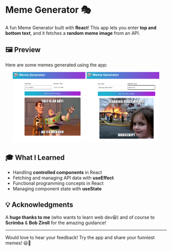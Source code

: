 # Meme Generator 🎭  

A fun Meme Generator built with **React**! This app lets you enter **top and bottom text**, and it fetches a **random meme image** from an API.  

## 🖼️ Preview  

Here are some memes generated using the app:  

<div align="center">
  <img src="./preview1.png" alt="Meme Preview 1" width="45%"/>
  <img src="./preview2.png" alt="Meme Preview 2" width="45%"/>
</div>  

## 🎓 What I Learned  

- Handling **controlled components** in React  
- Fetching and managing API data with **useEffect**  
- Functional programming concepts in React  
- Managing component state with **useState**  

## 💡 Acknowledgments  

A **huge thanks to me** (who wants to learn web dev😆) and of course to **Scrimba** & **Bob Ziroll** for the amazing guidance!  

---

Would love to hear your feedback! Try the app and share your funniest memes! 😃🚀  
